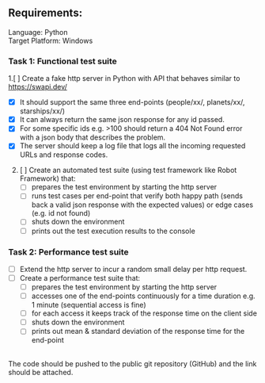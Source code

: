 ## Requirements:

Language: Python
<br>Target Platform: Windows

### Task 1: Functional test suite
1.[ ] Create a fake http server in Python with API that behaves similar to https://swapi.dev/
   - [x] It should support the same three end-points (people/xx/, planets/xx/, starships/xx/)
   - [x] It can always return the same json response for any id passed.
   - [x] For some specific ids e.g. >100 should  return a 404 Not Found error with a json body that describes the problem.
   - [x] The server should keep a log file that logs all the incoming requested URLs and response codes.
2. [ ] Create an automated test suite (using test framework like Robot Framework) that:
    - [ ] prepares the test environment by starting the http server
    - [ ] runs test cases per end-point that verify both happy path (sends back a valid json response with the expected values) or edge cases (e.g. id not found)
    - [ ] shuts down the environment
    - [ ] prints out the test execution results to the console

### Task 2: Performance test suite
- [ ] Extend the http server to incur a random small delay per http request.
- [ ] Create a performance test suite that:
    - [ ] prepares the test environment by starting the http server
    - [ ] accesses one of the end-points continuously for a time duration e.g. 1 minute (sequential access is fine)
    - [ ] for each access it keeps track of the response time on the client side
    - [ ] shuts down the environment
    - [ ] prints out mean & standard deviation of the response time for the end-point

<br> The code should be pushed to the public git repository (GitHub) and the link should be attached.

